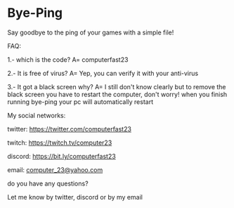 # Bye-Ping
Say goodbye to the ping of your games with a simple file!

FAQ:

1.- which is the code?
A= computerfast23

2.- It is free of virus?
A= Yep, you can verify it with your anti-virus

3.- It got a black screen why? 
A= I still don't know clearly but to remove the black screen you have to restart the computer, don't worry! when you finish running bye-ping your pc will automatically restart


My social networks:

twitter: https://twitter.com/computerfast23

twitch: https://twitch.tv/computer23

discord: https://bit.ly/computerfast23

email: computer_23@yahoo.com 


do you have any questions?

Let me know by twitter, discord or by my email
